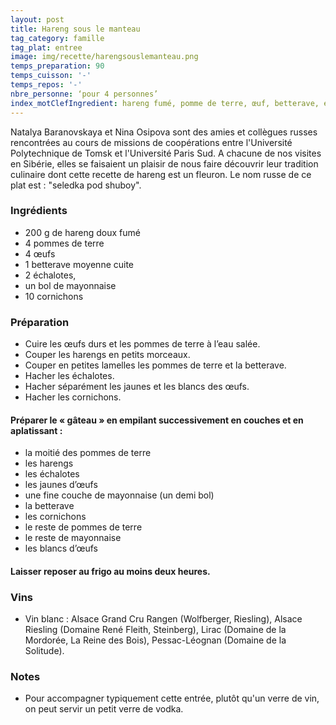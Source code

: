 ```yaml
---
layout: post
title: Hareng sous le manteau
tag_category: famille
tag_plat: entree
image: img/recette/harengsouslemanteau.png
temps_preparation: 90
temps_cuisson: '-'
temps_repos: '-'
nbre_personne: ‘pour 4 personnes’
index_motClefIngredient: hareng fumé, pomme de terre, œuf, betterave, échalote, cornichon, mayonnaise
---
```

Natalya Baranovskaya et Nina Osipova sont des amies et collègues russes rencontrées au cours de missions de coopérations entre l'Université Polytechnique de Tomsk et l'Université Paris Sud. A chacune de nos visites en Sibérie, elles se faisaient un plaisir de nous faire découvrir leur tradition culinaire dont cette recette de hareng est un fleuron. Le nom russe de ce plat est : "seledka pod shuboy".

### Ingrédients
* 200 g de hareng doux fumé
* 4 pommes de terre
* 4 œufs
* 1 betterave moyenne cuite
* 2 échalotes,
* un bol de mayonnaise
* 10 cornichons

### Préparation
* Cuire les œufs durs et les pommes de terre à l’eau salée.
* Couper les harengs en petits morceaux.
* Couper en petites lamelles les pommes de terre et la betterave.
* Hacher les échalotes.
* Hacher séparément les jaunes et les blancs des œufs.
* Hacher les cornichons.

#### Préparer le « gâteau » en empilant successivement en couches et en aplatissant :
* la moitié des pommes de terre
* les harengs
* les échalotes
* les jaunes d’œufs
* une fine couche de mayonnaise (un demi bol)
* la betterave
* les cornichons
* le reste de pommes de terre
* le reste de mayonnaise
* les blancs d’œufs

#### Laisser reposer au frigo au moins deux heures.

### Vins
* Vin blanc : Alsace Grand Cru Rangen (Wolfberger, Riesling), Alsace Riesling (Domaine René Fleith, Steinberg), Lirac (Domaine de la Mordorée, La Reine des Bois), Pessac-Léognan (Domaine de la Solitude).

### Notes
* Pour accompagner typiquement cette entrée, plutôt qu'un verre de vin, on peut servir un petit verre de vodka.
